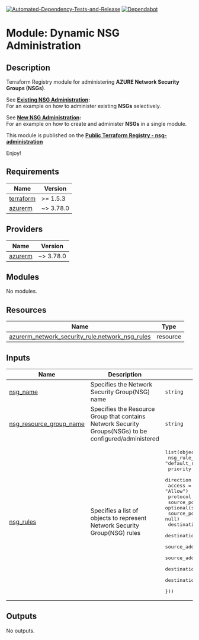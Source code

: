 [![Automated-Dependency-Tests-and-Release](https://github.com/Pwd9000-ML/terraform-azurerm-nsg-administration/actions/workflows/dependency-tests.yml/badge.svg)](https://github.com/Pwd9000-ML/terraform-azurerm-nsg-administration/actions/workflows/dependency-tests.yml) [![Dependabot](https://badgen.net/badge/Dependabot/enabled/green?icon=dependabot)](https://dependabot.com/)

# Module: Dynamic NSG Administration

## Description

Terraform Registry module for administering **AZURE Network Security Groups (NSGs)**.

See **[Existing NSG Administration](https://github.com/Pwd9000-ML/terraform-azurerm-nsg-administration/tree/master/examples/existing_nsg_administration):**  
For an example on how to administer existing **NSGs** selectively.  

See **[New NSG Administration](https://github.com/Pwd9000-ML/terraform-azurerm-nsg-administration/tree/master/examples/new_nsg_administration):**  
For an example on how to create and administer **NSGs** in a single module.  

This module is published on the **[Public Terraform Registry - nsg-administration](https://registry.terraform.io/modules/Pwd9000-ML/nsg-administration/azurerm/latest)**  

Enjoy!

<!-- BEGIN_TF_DOCS -->
## Requirements

| Name | Version |
|------|---------|
| <a name="requirement_terraform"></a> [terraform](#requirement\_terraform) | >= 1.5.3 |
| <a name="requirement_azurerm"></a> [azurerm](#requirement\_azurerm) | ~> 3.78.0 |

## Providers

| Name | Version |
|------|---------|
| <a name="provider_azurerm"></a> [azurerm](#provider\_azurerm) | ~> 3.78.0 |

## Modules

No modules.

## Resources

| Name | Type |
|------|------|
| [azurerm_network_security_rule.network_nsg_rules](https://registry.terraform.io/providers/hashicorp/azurerm/latest/docs/resources/network_security_rule) | resource |

## Inputs

| Name | Description | Type | Default | Required |
|------|-------------|------|---------|:--------:|
| <a name="input_nsg_name"></a> [nsg\_name](#input\_nsg\_name) | Specifies the Network Security Group(NSG) name | `string` | n/a | yes |
| <a name="input_nsg_resource_group_name"></a> [nsg\_resource\_group\_name](#input\_nsg\_resource\_group\_name) | Specifies the Resource Group that contains Network Security Groups(NSGs) to be configured/administered | `string` | n/a | yes |
| <a name="input_nsg_rules"></a> [nsg\_rules](#input\_nsg\_rules) | Specifies a list of objects to represent Network Security Group(NSG) rules | <pre>list(object({<br>    nsg_rule_name                = optional(string, "default_rule_name")<br>    priority                     = optional(string, "101")<br>    direction                    = optional(string, "Any")<br>    access                       = optional(string, "Allow")<br>    protocol                     = optional(string, "*")<br>    source_port_range            = optional(string, null)<br>    source_port_ranges           = optional(list(string), null)<br>    destination_port_range       = optional(string, null)<br>    destination_port_ranges      = optional(list(string), null)<br>    source_address_prefix        = optional(string, null)<br>    source_address_prefixes      = optional(list(string), null)<br>    destination_address_prefix   = optional(string, null)<br>    destination_address_prefixes = optional(list(string), null)<br>  }))</pre> | `[]` | no |

## Outputs

No outputs.
<!-- END_TF_DOCS -->